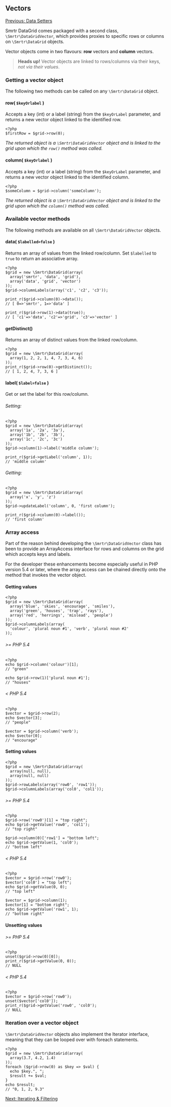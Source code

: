 ## Vectors

[Previous: Data Setters](data-setters.md)

Smrtr DataGrid comes packaged with a second class, `\Smrtr\DataGridVector`,
which provides proxies to specific rows or columns on `\Smrtr\DataGrid` objects.

Vector objects come in two flavours: **row** vectors and **column** vectors.

> **Heads up!** Vector objects are linked to rows/columns via their keys, *not via their values*.

### Getting a vector object
The following two methods can be called on any `\Smrtr\DataGrid` object.

#### row( `$keyOrlabel` )
Accepts a key (int) or a label (string) from the `$keyOrLabel` parameter,
and returns a new vector object linked to the identified row.

    <?php
    $firstRow = $grid->row(0);

*The returned object is a `\Smrtr\DataGridVector` object and is linked to the grid upon which
the `row()` method was called.*

#### column( `$keyOrlabel` )
Accepts a key (int) or a label (string) from the `$keyOrLabel` parameter,
and returns a new vector object linked to the identified column.

    <?php
    $someColumn = $grid->column('someColumn');

*The returned object is a `\Smrtr\DataGridVector` object and is linked to the grid upon which
the `column()` method was called.*

### Available vector methods
The following methods are available on all `\Smrtr\DataGridVector` objects.

#### data( `$labelled=false` )
Returns an array of values from the linked row/column. Set `$labelled` to `true` to return an associative array.

    <?php
    $grid = new \Smrtr\DataGrid(array(
      array('smrtr', 'data', 'grid'),
      array('data', 'grid', 'vector')
    ));
    $grid->columnLabels(array('c1', 'c2', 'c3'));
    
    print_r($grid->column(0)->data());
    // [ 0=>'smrtr', 1=>'data' ]
    
    print_r($grid->row(1)->data(true));
    // [ 'c1'=>'data', 'c2'=>'grid', 'c3'=>'vector' ]

#### getDistinct()
Returns an array of distinct values from the linked row/column.

    <?php
    $grid = new \Smrtr\DataGrid(array(
      array(1, 2, 2, 1, 4, 7, 3, 4, 6)
    ));
    print_r($grid->row(0)->getDistinct());
    // [ 1, 2, 4, 7, 3, 6 ]

#### label( `$label=false` )
Get or set the label for this row/column. 

###### Setting:
    <?php
    $grid = new \Smrtr\DataGrid(array(
      array('1a', '2a', '3a'),
      array('1b', '2b', '3b'),
      array('1c', '2c', '3c')
    ));
    $grid->column(1)->label('middle column');
    
    print_r($grid->getLabel('column', 1));
    // 'middle column'

###### Getting:
    <?php
    $grid = new \Smrtr\DataGrid(array(
      array('x', 'y', 'z')
    ));
    $grid->updateLabel('column', 0, 'first column');
    
    print_r($grid->column(0)->label());
    // 'first column'

### Array access
Part of the reason behind developing the `\Smrtr\DataGridVector` class has been to provide an ArrayAccess interface
for rows and columns on the grid which accepts keys and labels.

For the developer these enhancements become especially useful in PHP version 5.4 or later,
where the array access can be chained directly onto the method that invokes the vector object.

#### Getting values
    <?php
    $grid = new \Smrtr\DataGrid(array(
      array('blue', 'skies', 'encourage', 'smiles'),
      array('green', 'houses', 'trap', 'rays'),
      array('red', 'herrings', 'mislead', 'people')
    ));
    $grid->columnLabels(array(
      'colour', 'plural noun #1', 'verb', 'plural noun #2'
    ));
    
###### >= PHP 5.4
    <?php
    echo $grid->column('colour')[1];
    // "green"
    
    echo $grid->row(1)['plural noun #1'];
    // "houses"
    
###### < PHP 5.4
    <?php
    $vector = $grid->row(2);
    echo $vector[3];
    // "people"
    
    $vector = $grid->column('verb');
    echo $vector[0];
    // "encourage"

#### Setting values
    <?php
    $grid = new \Smrtr\DataGrid(array(
      array(null, null),
      array(null, null)
    ));
    $grid->rowLabels(array('row0', 'row1'));
    $grid->columnLabels(array('col0', 'col1'));

###### >= PHP 5.4
    <?php
    $grid->row('row0')[1] = "top right";
    echo $grid->getValue('row0', 'col1');
    // "top right"
    
    $grid->column(0)['row1'] = "bottom left";
    echo $grid->getValue(1, 'col0');
    // "bottom left"

###### < PHP 5.4
    <?php
    $vector = $grid->row('row0');
    $vector['col0'] = "top left";
    echo $grid->getValue(0, 0);
    // "top left"
    
    $vector = $grid->column(1);
    $vector[1] = "bottom right";
    echo $grid->getValue('row1', 1);
    // "bottom right"

#### Unsetting values

###### >= PHP 5.4
    <?php
    unset($grid->row(0)[0]);
    print_r($grid->getValue(0, 0));
    // NULL

###### < PHP 5.4
    <?php
    $vector = $grid->row('row0');
    unset($vector['col0']);
    print_r($grid->getValue('row0', 'col0');
    // NULL

### Iteration over a vector object
`\Smrtr\DataGridVector` objects also implement the Iterator interface,
meaning that they can be looped over with foreach statements.

    <?php
    $grid = new \Smrtr\DataGrid(array(
      array(3.7, 4.2, 1.4)
    ));
    foreach ($grid->row(0) as $key => $val) {
      echo $key.", ";
      $result += $val;
    }
    echo $result;
    // "0, 1, 2, 9.3"

[Next: Iterating & Filtering](iterating-filtering.md)